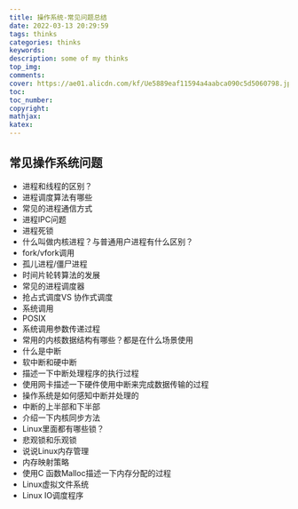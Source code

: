```yaml
---
title: 操作系统-常见问题总结
date: 2022-03-13 20:29:59
tags: thinks
categories: thinks
keywords:
description: some of my thinks
top_img: 
comments: 
cover: https://ae01.alicdn.com/kf/Ue5889eaf11594a4aabca090c5d5060798.jpg
toc:  
toc_number:
copyright:
mathjax:
katex: 
---
```


## 常见操作系统问题

- 进程和线程的区别？
- 进程调度算法有哪些
- 常见的进程通信方式
- 进程IPC问题
- 进程死锁
- 什么叫做内核进程？与普通用户进程有什么区别？
- fork/vfork调用
- 孤儿进程/僵尸进程
- 时间片轮转算法的发展
- 常见的进程调度器
- 抢占式调度VS 协作式调度
- 系统调用
- POSIX
- 系统调用参数传递过程
- 常用的内核数据结构有哪些？都是在什么场景使用
- 什么是中断
- 软中断和硬中断
- 描述一下中断处理程序的执行过程
- 使用网卡描述一下硬件使用中断来完成数据传输的过程
- 操作系统是如何感知中断并处理的
- 中断的上半部和下半部
- 介绍一下内核同步方法
- Linux里面都有哪些锁？
- 悲观锁和乐观锁
- 说说Linux内存管理
- 内存映射策略
- 使用C 函数Malloc描述一下内存分配的过程
- Linux虚拟文件系统
- Linux IO调度程序 
